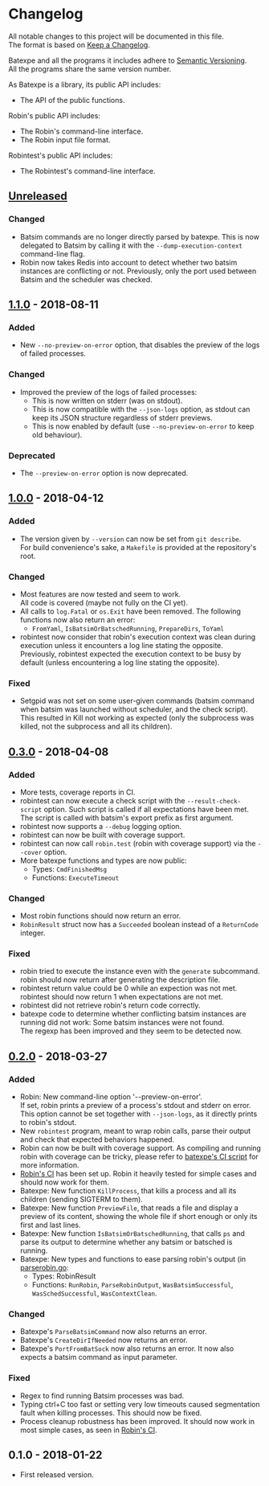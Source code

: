 # Changelog
All notable changes to this project will be documented in this file.  
The format is based on [Keep a Changelog][changelog].

Batexpe and all the programs it includes adhere to
[Semantic Versioning][semver].  
All the programs share the same version number.

As Batexpe is a library, its public API includes:
- The API of the public functions.

Robin's public API includes:
- The Robin's command-line interface.
- The Robin input file format.

Robintest's public API includes:
- The Robintest's command-line interface.

[//]: ==========================================================================
## [Unreleased]
### Changed
- Batsim commands are no longer directly parsed by batexpe.
  This is now delegated to Batsim by calling it with
  the `--dump-execution-context` command-line flag.
- Robin now takes Redis into account to detect whether two batsim instances
  are conflicting or not. Previously, only the port used between Batsim and
  the scheduler was checked.

[//]: ==========================================================================
## [1.1.0] - 2018-08-11
### Added
- New `--no-preview-on-error` option,
  that disables the preview of the logs of failed processes.

### Changed
- Improved the preview of the logs of failed processes:
  - This is now written on stderr (was on stdout).
  - This is now compatible with the `--json-logs` option, as stdout can keep
    its JSON structure regardless of stderr previews.
  - This is now enabled by default
    (use `--no-preview-on-error` to keep old behaviour).

### Deprecated
- The `--preview-on-error` option is now deprecated.

[//]: ==========================================================================
## [1.0.0] - 2018-04-12
### Added
- The version given by `--version` can now be set from `git describe`.  
  For build convenience's sake, a `Makefile` is provided at the
  repository's root.

### Changed
- Most features are now tested and seem to work.  
  All code is covered (maybe not fully on the CI yet).
- All calls to `log.Fatal` or `os.Exit` have been removed.
  The following functions now also return an error:
  - `FromYaml`, `IsBatsimOrBatschedRunning`, `PrepareDirs`, `ToYaml`
- robintest now consider that robin's execution context was clean during
  execution unless it encounters a log line stating the opposite.  
  Previously, robintest expected the execution context to be busy by default
  (unless encountering a log line stating the opposite).

### Fixed
- Setgpid was not set on some user-given commands (batsim command when batsim
  was launched without scheduler, and the check script).
  This resulted in Kill not working as expected (only the subprocess was
  killed, not the subprocess and all its children).

[//]: ==========================================================================
## [0.3.0] - 2018-04-08
### Added
- More tests, coverage reports in CI.
- robintest can now execute a check script with the ``--result-check-script``
  option. Such script is called if all expectations have been met. The
  script is called with batsim's export prefix as first argument.
- robintest now supports a ``--debug`` logging option.
- robintest can now be built with coverage support.
- robintest can now call ``robin.test`` (robin with coverage support) via
  the ``--cover`` option.
- More batexpe functions and types are now public:
  - Types: ``CmdFinishedMsg``
  - Functions: ``ExecuteTimeout``

### Changed
- Most robin functions should now return an error.
- ``RobinResult`` struct now has a ``Succeeded`` boolean instead of a
  ``ReturnCode`` integer.

### Fixed
- robin tried to execute the instance even with the ``generate`` subcommand.  
  robin should now return after generating the description file.
- robintest return value could be 0 while an expection was not met.  
  robintest should now return 1 when expectations are not met.
- robintest did not retrieve robin's return code correctly.
- batexpe code to determine whether conflicting batsim instances are running
  did not work: Some batsim instances were not found.  
  The regexp has been improved and they seem to be detected now.

[//]: ==========================================================================
## [0.2.0] - 2018-03-27
### Added
- Robin: New command-line option '--preview-on-error'.  
  If set, robin prints a preview of a process's stdout and stderr on error.  
  This option cannot be set together with `--json-logs`,
  as it directly prints to robin's stdout.
- New ``robintest`` program, meant to wrap robin calls, parse their output
  and check that expected behaviors happened.
- Robin can now be built with coverage support.
  As compiling and running robin with coverage can be tricky, please refer to
  [batexpe's CI script](../.gitlab-ci.yml) for more information.
- [Robin's CI](https://gitlab.inria.fr/batsim/batexpe/pipelines) has been set
  up. Robin it heavily tested for simple cases and should now work for them.
- Batexpe: New function ``KillProcess``, that kills a process and all its
  children (sending SIGTERM to them).
- Batexpe: New function ``PreviewFile``, that reads a file and display a
  preview of its content, showing the whole file if short enough or only its
  first and last lines.
- Batexpe: New function ``IsBatsimOrBatschedRunning``, that calls ``ps`` and
  parse its output to determine whether any batsim or batsched is running.
- Batexpe: New types and functions to ease parsing robin's output
  (in [parserobin.go](../parserobin.go):
  - Types: RobinResult
  - Functions: ``RunRobin``, ``ParseRobinOutput``, ``WasBatsimSuccessful``,
  ``WasSchedSuccessful``, ``WasContextClean``.

### Changed
- Batexpe's ``ParseBatsimCommand`` now also returns an error.
- Batexpe's ``CreateDirIfNeeded`` now returns an error.
- Batexpe's ``PortFromBatSock`` now also returns an error.
  It now also expects a batsim command as input parameter.

### Fixed
- Regex to find running Batsim processes was bad.
- Typing ctrl+C too fast or setting very low timeouts caused segmentation fault
  when killing processes. This should now be fixed.
- Process cleanup robustness has been improved.
  It should now work in most simple cases, as seen in
  [Robin's CI](https://gitlab.inria.fr/batsim/batexpe/pipelines).

[//]: ==========================================================================
## 0.1.0 - 2018-01-22
- First released version.

[//]: ==========================================================================
[changelog]: http://keepachangelog.com/en/1.0.0/
[semver]: http://semver.org/spec/v2.0.0.html

[Unreleased]: https://framagit.org/batsim/batexpe/compare/v1.1.0...master
[1.1.0]: https://framagit.org/batsim/batexpe/compare/v1.0.0...v1.1.0
[1.0.0]: https://framagit.org/batsim/batexpe/compare/v0.3.0...v1.0.0
[0.3.0]: https://framagit.org/batsim/batexpe/compare/v0.2.0...v0.3.0
[0.2.0]: https://framagit.org/batsim/batexpe/compare/v0.1.0...v0.2.0
